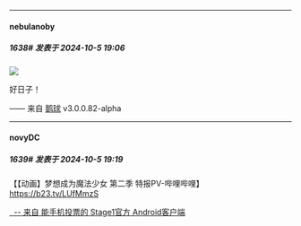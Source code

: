 ﻿
*****

####  nebulanoby  
##### 1638#       发表于 2024-10-5 19:06

<img src="https://p.sda1.dev/19/f667682e08661786ed5f4bdf90fdae02/image.jpg" referrerpolicy="no-referrer">

好日子！

—— 来自 [鹅球](https://www.pgyer.com/xfPejhuq) v3.0.0.82-alpha


*****

####  novyDC  
##### 1639#       发表于 2024-10-5 19:19

【【动画】梦想成为魔法少女 第二季 特报PV-哔哩哔哩】 https://b23.tv/LUfMmzS

[  -- 来自 能手机投票的 Stage1官方 Android客户端](https://www.coolapk.com/apk/140634)

